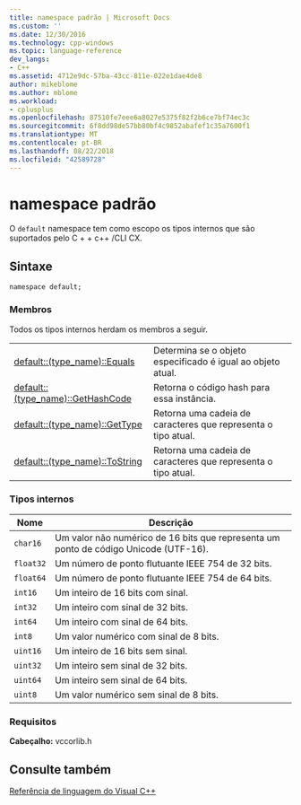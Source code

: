```yaml
---
title: namespace padrão | Microsoft Docs
ms.custom: ''
ms.date: 12/30/2016
ms.technology: cpp-windows
ms.topic: language-reference
dev_langs:
- C++
ms.assetid: 4712e9dc-57ba-43cc-811e-022e1dae4de8
author: mikeblome
ms.author: mblome
ms.workload:
- cplusplus
ms.openlocfilehash: 87510fe7eee6a8027e5375f82f2b6ce7bf74ec3c
ms.sourcegitcommit: 6f8dd98de57bb80bf4c9852abafef1c35a7600f1
ms.translationtype: MT
ms.contentlocale: pt-BR
ms.lasthandoff: 08/22/2018
ms.locfileid: "42589728"
---
```

# <a name="default-namespace"></a>namespace padrão
O `default` namespace tem como escopo os tipos internos que são suportados pelo C + + c++ /CLI CX.  
  
## <a name="syntax"></a>Sintaxe  
  
```  
namespace default;  
```  
  
### <a name="members"></a>Membros  
 Todos os tipos internos herdam os membros a seguir.  
  
|||  
|-|-|  
|[default::(type_name)::Equals](../cppcx/default-type-name-equals-method.md)|Determina se o objeto especificado é igual ao objeto atual.|  
|[default::(type_name)::GetHashCode](../cppcx/default-type-name-gethashcode-method.md)|Retorna o código hash para essa instância.|  
|[default::(type_name)::GetType](../cppcx/default-type-name-gettype-method.md)|Retorna uma cadeia de caracteres que representa o tipo atual.|  
|[default::(type_name)::ToString](../cppcx/default-type-name-tostring-method.md)|Retorna uma cadeia de caracteres que representa o tipo atual.|  
  
### <a name="built-in-types"></a>Tipos internos  
  
|Nome|Descrição|  
|----------|-----------------|  
|`char16`|Um valor não numérico de 16 bits que representa um ponto de código Unicode (UTF-16).|  
|`float32`|Um número de ponto flutuante IEEE 754 de 32 bits.|  
|`float64`|Um número de ponto flutuante IEEE 754 de 64 bits.|  
|`int16`|Um inteiro de 16 bits com sinal.|  
|`int32`|Um inteiro com sinal de 32 bits.|  
|`int64`|Um inteiro com sinal de 64 bits.|  
|`int8`|Um valor numérico com sinal de 8 bits.|  
|`uint16`|Um inteiro de 16 bits sem sinal.|  
|`uint32`|Um inteiro sem sinal de 32 bits.|  
|`uint64`|Um inteiro sem sinal de 64 bits.|  
|`uint8`|Um valor numérico sem sinal de 8 bits.|  
  
### <a name="requirements"></a>Requisitos  
 **Cabeçalho:** vccorlib.h  
  
## <a name="see-also"></a>Consulte também  
 [Referência de linguagem do Visual C++](../cppcx/visual-c-language-reference-c-cx.md)